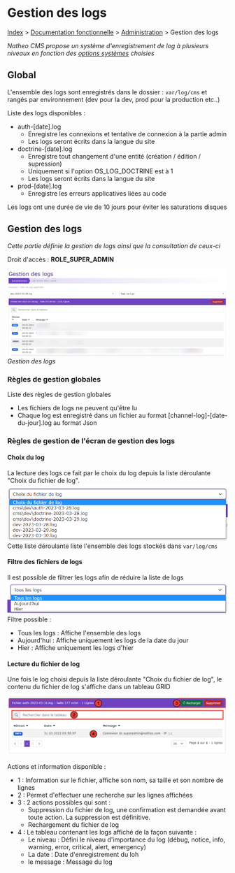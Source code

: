 # Gestion des logs

[Index](../../../../index.md) > [Documentation fonctionnelle](../../index.md) > [Administration](../index.md) > Gestion des logs

*Natheo CMS propose un système d'enregistrement de log à plusieurs niveaux en fonction des [options systèmes](options_system.md) choisies*

## Global
L'ensemble des logs sont enregistrés dans le dossier : ``var/log/cms`` et rangés par environnement (dev pour la dev, prod pour la production etc..)

Liste des logs disponibles :
- auth-[date].log 
  - Enregistre les connexions et tentative de connexion à la partie admin
  - Les logs seront écrits dans la langue du site
- doctrine-[date].log 
  - Enregistre tout changement d'une entité (création / édition / supression)
  - Uniquement si l'option OS_LOG_DOCTRINE est à 1
  - Les logs seront écrits dans la langue du site
- prod-[date].log
  - Enregistre les erreurs applicatives liées au code 

Les logs ont une durée de vie de 10 jours pour éviter les saturations disques

## Gestion des logs

*Cette partie définie la gestion de logs ainsi que la consultation de ceux-ci*

Droit d'accès : **ROLE_SUPER_ADMIN**

![Log](../files/logs/logs.png)
*Gestion des logs*

### Règles de gestion globales

Liste des règles de gestion globales

* Les fichiers de logs ne peuvent qu'être lu
* Chaque log est enregistré dans un fichier au format [channel-log]-[date-du-jour].log au format Json

### Règles de gestion de l'écran de gestion des logs

#### Choix du log
La lecture des logs ce fait par le choix du log depuis la liste déroulante "Choix du fichier de log".
![choix log](../files/logs/choix_log.png)
Cette liste déroulante liste l'ensemble des logs stockés dans ``var/log/cms``

#### Filtre des fichiers de logs
Il est possible de filtrer les logs afin de réduire la liste de logs
![filtre log](../files/logs/filtre_log.png)
Filtre possible :
* Tous les logs : Affiche l'ensemble des logs
* Aujourd'hui : Affiche uniquement les logs de la date du jour
* Hier : Affiche uniquement les logs d'hier

#### Lecture du fichier de log
Une fois le log choisi depuis la liste déroulante "Choix du fichier de log", le contenu du fichier de log s'affiche dans un
tableau GRID

![read log](../files/logs/log_read.png)

Actions et information disponible :
* 1 : Information sur le fichier, affiche son nom, sa taille et son nombre de lignes
* 2 : Permet d'effectuer une recherche sur les lignes affichées
* 3 : 2 actions possibles qui sont :
  * Suppression du fichier de log, une confirmation est demandée avant toute action. La suppression est définitive.
  * Rechargement du fichier de log
* 4 : Le tableau contenant les logs affiché de la façon suivante :
  * Le niveau : Défini le niveau d'importance du log (débug, notice, info, warning, error, critical, alert, emergency)
  * La date : Date d'enregistrement du loh
  * le message : Message du log